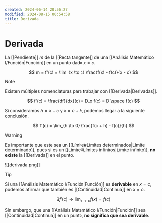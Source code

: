 ```yaml
---
created: 2024-06-14 20:56:27
modified: 2024-08-15 00:54:58
title: Derivada
---
```


# Derivada

La [[Pendiente]] $m$ de la [[Recta tangente]] de una [[Análisis Matemático I/Función|Función]] en un punto dado $x = c$.

$$
m = f'(c) =
\lim_{x \to c} \frac{f(x) - f(c)}{x - c}
$$

> [!note]
> Existen múltiples nomenclaturas para trabajar con [[Derivada|Derivadas]].
>
> $$
> f'(c) =
> \frac{df}{dx}(c) =
> D_x f(c) =
> D \space f(c)
> $$

Si consideramos $h = x - c$ y $x = c + h$, podemos llegar a la siguiente conclusión.

$$
f'(c) =
\lim_{h \to 0} \frac{f(c + h) - f(c)}{h}
$$

> [!warning]
> Es importante que este sea un [[Límite#Límites determinados|Límite determinado]], pues si es un [[Límite#Límites infinitos|Límite infinito]], **no existe** la [[Derivada]] en el punto.

![[derivada.png]]

> [!tip]
> Si una [[Análisis Matemático I/Función|Función]] es **derivable** en $x = c$, podemos afirmar que también es [[Continuidad|Continua]] en $x = c$.
>
> $$
> \exists f'(c) \Rightarrow
> \lim_{x \to c} f(x) = f(c)
> $$
>
> Sin embargo, que una [[Análisis Matemático I/Función|Función]] sea [[Continuidad|Continua]] en un punto, **no significa que sea derivable**.
